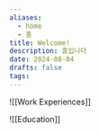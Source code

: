 ```yaml
---
aliases:
  - home
  - 홈
title: Welcome!
description: 홈입니다
date: 2024-08-04
drafts: false
tags:
---
```

![[Work Experiences]]

![[Education]]